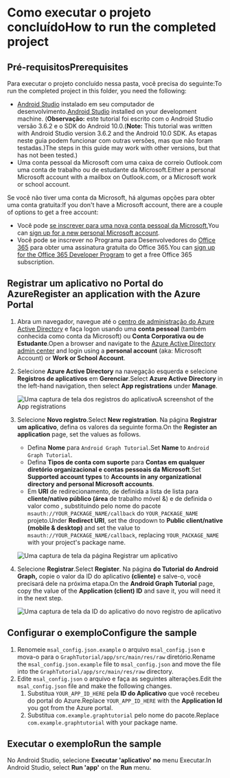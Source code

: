 # <a name="how-to-run-the-completed-project"></a><span data-ttu-id="c40d1-101">Como executar o projeto concluído</span><span class="sxs-lookup"><span data-stu-id="c40d1-101">How to run the completed project</span></span>

## <a name="prerequisites"></a><span data-ttu-id="c40d1-102">Pré-requisitos</span><span class="sxs-lookup"><span data-stu-id="c40d1-102">Prerequisites</span></span>

<span data-ttu-id="c40d1-103">Para executar o projeto concluído nessa pasta, você precisa do seguinte:</span><span class="sxs-lookup"><span data-stu-id="c40d1-103">To run the completed project in this folder, you need the following:</span></span>

- <span data-ttu-id="c40d1-104">[Android Studio](https://developer.android.com/studio/) instalado em seu computador de desenvolvimento.</span><span class="sxs-lookup"><span data-stu-id="c40d1-104">[Android Studio](https://developer.android.com/studio/) installed on your development machine.</span></span> <span data-ttu-id="c40d1-105">(**Observação:** este tutorial foi escrito com o Android Studio versão 3.6.2 e o SDK do Android 10.0.</span><span class="sxs-lookup"><span data-stu-id="c40d1-105">(**Note:** This tutorial was written with Android Studio version 3.6.2 and the Android 10.0 SDK.</span></span> <span data-ttu-id="c40d1-106">As etapas neste guia podem funcionar com outras versões, mas que não foram testadas.)</span><span class="sxs-lookup"><span data-stu-id="c40d1-106">The steps in this guide may work with other versions, but that has not been tested.)</span></span>
- <span data-ttu-id="c40d1-107">Uma conta pessoal da Microsoft com uma caixa de correio Outlook.com uma conta de trabalho ou de estudante da Microsoft.</span><span class="sxs-lookup"><span data-stu-id="c40d1-107">Either a personal Microsoft account with a mailbox on Outlook.com, or a Microsoft work or school account.</span></span>

<span data-ttu-id="c40d1-108">Se você não tiver uma conta da Microsoft, há algumas opções para obter uma conta gratuita:</span><span class="sxs-lookup"><span data-stu-id="c40d1-108">If you don't have a Microsoft account, there are a couple of options to get a free account:</span></span>

- <span data-ttu-id="c40d1-109">Você pode [se inscrever para uma nova conta pessoal da Microsoft.](https://signup.live.com/signup?wa=wsignin1.0&rpsnv=12&ct=1454618383&rver=6.4.6456.0&wp=MBI_SSL_SHARED&wreply=https://mail.live.com/default.aspx&id=64855&cbcxt=mai&bk=1454618383&uiflavor=web&uaid=b213a65b4fdc484382b6622b3ecaa547&mkt=E-US&lc=1033&lic=1)</span><span class="sxs-lookup"><span data-stu-id="c40d1-109">You can [sign up for a new personal Microsoft account](https://signup.live.com/signup?wa=wsignin1.0&rpsnv=12&ct=1454618383&rver=6.4.6456.0&wp=MBI_SSL_SHARED&wreply=https://mail.live.com/default.aspx&id=64855&cbcxt=mai&bk=1454618383&uiflavor=web&uaid=b213a65b4fdc484382b6622b3ecaa547&mkt=E-US&lc=1033&lic=1).</span></span>
- <span data-ttu-id="c40d1-110">Você pode se inscrever no Programa para Desenvolvedores do [Office 365](https://developer.microsoft.com/office/dev-program) para obter uma assinatura gratuita do Office 365.</span><span class="sxs-lookup"><span data-stu-id="c40d1-110">You can [sign up for the Office 365 Developer Program](https://developer.microsoft.com/office/dev-program) to get a free Office 365 subscription.</span></span>

## <a name="register-an-application-with-the-azure-portal"></a><span data-ttu-id="c40d1-111">Registrar um aplicativo no Portal do Azure</span><span class="sxs-lookup"><span data-stu-id="c40d1-111">Register an application with the Azure Portal</span></span>

1. <span data-ttu-id="c40d1-112">Abra um navegador, navegue até o [centro de administração do Azure Active Directory](https://aad.portal.azure.com) e faça logon usando uma **conta pessoal** (também conhecida como conta da Microsoft) ou **Conta Corporativa ou de Estudante**.</span><span class="sxs-lookup"><span data-stu-id="c40d1-112">Open a browser and navigate to the [Azure Active Directory admin center](https://aad.portal.azure.com) and login using a **personal account** (aka: Microsoft Account) or **Work or School Account**.</span></span>

1. <span data-ttu-id="c40d1-113">Selecione **Azure Active Directory** na navegação esquerda e selecione **Registros de aplicativos** em **Gerenciar**.</span><span class="sxs-lookup"><span data-stu-id="c40d1-113">Select **Azure Active Directory** in the left-hand navigation, then select **App registrations** under **Manage**.</span></span>

    ![<span data-ttu-id="c40d1-114">Uma captura de tela dos registros do aplicativo</span><span class="sxs-lookup"><span data-stu-id="c40d1-114">A screenshot of the App registrations</span></span> ](../../tutorial/images/aad-portal-app-registrations.png)

1. <span data-ttu-id="c40d1-115">Selecione **Novo registro**.</span><span class="sxs-lookup"><span data-stu-id="c40d1-115">Select **New registration**.</span></span> <span data-ttu-id="c40d1-116">Na página **Registrar um aplicativo**, defina os valores da seguinte forma.</span><span class="sxs-lookup"><span data-stu-id="c40d1-116">On the **Register an application** page, set the values as follows.</span></span>

    - <span data-ttu-id="c40d1-117">Defina **Nome** para `Android Graph Tutorial`.</span><span class="sxs-lookup"><span data-stu-id="c40d1-117">Set **Name** to `Android Graph Tutorial`.</span></span>
    - <span data-ttu-id="c40d1-118">Defina **Tipos de conta com suporte** para **Contas em qualquer diretório organizacional e contas pessoais da Microsoft**.</span><span class="sxs-lookup"><span data-stu-id="c40d1-118">Set **Supported account types** to **Accounts in any organizational directory and personal Microsoft accounts**.</span></span>
    - <span data-ttu-id="c40d1-119">Em **URI** de redirecionamento, de definida a lista de lista para **cliente/nativo público (área** de trabalho móvel &) e de definida o valor como , substituindo pelo nome do pacote `msauth://YOUR_PACKAGE_NAME/callback` do `YOUR_PACKAGE_NAME` projeto.</span><span class="sxs-lookup"><span data-stu-id="c40d1-119">Under **Redirect URI**, set the dropdown to **Public client/native (mobile & desktop)** and set the value to `msauth://YOUR_PACKAGE_NAME/callback`, replacing `YOUR_PACKAGE_NAME` with your project's package name.</span></span>

    ![Uma captura de tela da página Registrar um aplicativo](../../tutorial/images/aad-register-an-app.png)

1. <span data-ttu-id="c40d1-121">Selecione **Registrar**.</span><span class="sxs-lookup"><span data-stu-id="c40d1-121">Select **Register**.</span></span> <span data-ttu-id="c40d1-122">Na página **do Tutorial do Android Graph,** copie o valor da ID do aplicativo **(cliente)** e salve-o, você precisará dele na próxima etapa.</span><span class="sxs-lookup"><span data-stu-id="c40d1-122">On the **Android Graph Tutorial** page, copy the value of the **Application (client) ID** and save it, you will need it in the next step.</span></span>

    ![Uma captura de tela da ID do aplicativo do novo registro de aplicativo](../../tutorial/images/aad-application-id.png)

## <a name="configure-the-sample"></a><span data-ttu-id="c40d1-124">Configurar o exemplo</span><span class="sxs-lookup"><span data-stu-id="c40d1-124">Configure the sample</span></span>

1. <span data-ttu-id="c40d1-125">Renomeie `msal_config.json.example` o arquivo `msal_config.json` e mova-o para o `GraphTutorial/app/src/main/res/raw` diretório.</span><span class="sxs-lookup"><span data-stu-id="c40d1-125">Rename the `msal_config.json.example` file to `msal_config.json` and move the file into the `GraphTutorial/app/src/main/res/raw` directory.</span></span>
1. <span data-ttu-id="c40d1-126">Edite `msal_config.json` o arquivo e faça as seguintes alterações.</span><span class="sxs-lookup"><span data-stu-id="c40d1-126">Edit the `msal_config.json` file and make the following changes.</span></span>
    1. <span data-ttu-id="c40d1-127">Substitua `YOUR_APP_ID_HERE` pela **ID do Aplicativo** que você recebeu do portal do Azure.</span><span class="sxs-lookup"><span data-stu-id="c40d1-127">Replace `YOUR_APP_ID_HERE` with the **Application Id** you got from the Azure portal.</span></span>
    1. <span data-ttu-id="c40d1-128">Substitua `com.example.graphtutorial` pelo nome do pacote.</span><span class="sxs-lookup"><span data-stu-id="c40d1-128">Replace `com.example.graphtutorial` with your package name.</span></span>

## <a name="run-the-sample"></a><span data-ttu-id="c40d1-129">Executar o exemplo</span><span class="sxs-lookup"><span data-stu-id="c40d1-129">Run the sample</span></span>

<span data-ttu-id="c40d1-130">No Android Studio, selecione **Executar 'aplicativo'** **no** menu Executar.</span><span class="sxs-lookup"><span data-stu-id="c40d1-130">In Android Studio, select **Run 'app'** on the **Run** menu.</span></span>
